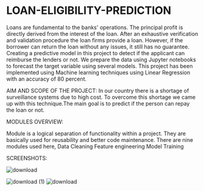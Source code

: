 # LOAN-ELIGIBILITY-PREDICTION
Loans are fundamental to the banks' operations. The principal profit is directly derived from the interest of the loan. After an exhaustive verification and validation procedure the loan firms provide a loan. However, if the borrower can return the loan without any issues, it still has no guarantee. Creating a predictive model in this project to detect if the applicant can reimburse the lenders or not. We prepare the data using Jupyter notebooks to forecast the target variable using several models. This project has been implemented using Machine learning techniques using Linear Regression with an accuracy of 80 percent. 

 AIM AND SCOPE OF THE PROJECT:
In our country there is a shortage of surveillance systems due to high cost. To overcome this shortage we came up with this technique.The main goal is to predict if the person can repay the loan or not.

MODULES OVERVIEW:

Module is a logical separation of functionality within a project. They are basically used for reusability and better code maintenance. There are nine modules used here,
Data Cleaning
Feature engineering
Model Training

SCREENSHOTS:

![download](https://user-images.githubusercontent.com/65251355/183254285-f3f45665-98a5-4347-a812-b3bb0fd34801.png)





![download (1)](https://user-images.githubusercontent.com/65251355/183254631-925527c1-8993-4897-acc3-503afd4a2997.png)
![download](https://user-images.githubusercontent.com/65251355/183254632-49d8ddd0-c30c-4696-8f62-a3d643760854.png)
